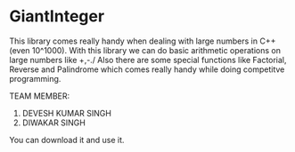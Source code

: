 # GiantInteger
This library comes really handy when dealing with large numbers in C++ (even 10^1000). With this library we can do basic arithmetic operations on large numbers like +,-./ Also there are some special functions like Factorial, Reverse and Palindrome which comes really handy while doing competitve programming.

TEAM MEMBER:
1. DEVESH KUMAR SINGH
2. DIWAKAR SINGH

You can download it and use it.
